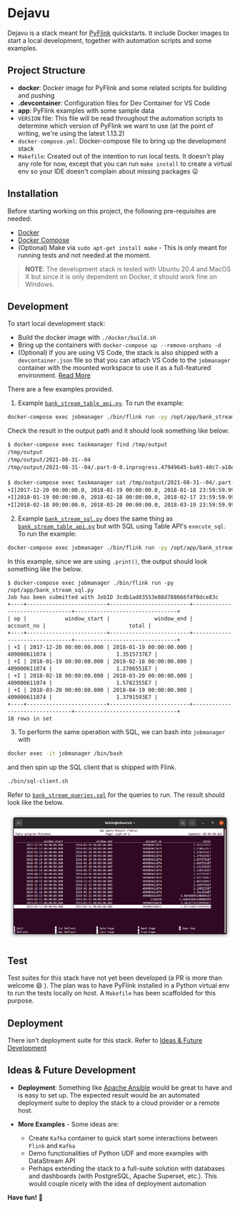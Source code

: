 # Dejavu

Dejavu is a stack meant for [PyFlink](https://flink.apache.org/) quickstarts. It include Docker images to start a local development, together with automation scripts and some examples.

## Project Structure

- **docker**: Docker image for PyFlink and some related scripts for building and pushing
- **.devcontainer**: Configuration files for Dev Container for VS Code
- **app**: PyFlink examples with some sample data
- `VERSION` file: This file will be read throughout the automation scripts to determine which version of PyFlink we want to use (at the point of writing, we're using the latest 1.13.2)
- `docker-compose.yml`: Docker-compose file to bring up the development stack
- `Makefile`: Created out of the intention to run local tests. It doesn't play any role for now, except that you can run `make install` to create a virtual env so your IDE doesn't complain about missing packages 😛

## Installation

Before starting working on this project, the following pre-requisites are needed:

- [Docker](https://docs.docker.com/engine/install/ubuntu/)
- [Docker Compose](https://docs.docker.com/compose/install/)
- (Optional) Make via `sudo apt-get install make` - This is only meant for running tests and not needed at the moment.

> **NOTE**: The development stack is tested with Ubuntu 20.4 and MacOS X but since it is only dependent on Docker, it should work fine on Windows.

## Development

To start local development stack:

- Build the docker image with `./docker/build.sh`
- Bring up the containers with `docker-compose up --remove-orphans -d`
- (Optional) If you are using VS Code, the stack is also shipped with a `devcontainer.json` file so that you can attach VS Code to the `jobmanager` container with the mounted workspace to use it as a full-featured environment. [Read More](https://code.visualstudio.com/docs/remote/containers)

There are a few examples provided.

1. Example [`bank_stream_table_api.py`](./app/bank_stream_table_api.py). To run the example:

```bash
docker-compose exec jobmanager ./bin/flink run -py /opt/app/bank_stream_table_api.py
```

Check the result in the output path and it should look something like below:

```bash
$ docker-compose exec taskmanager find /tmp/output
/tmp/output
/tmp/output/2021-08-31--04
/tmp/output/2021-08-31--04/.part-0-0.inprogress.47949645-ba93-40c7-a18e-d88ba1845cf2

$ docker-compose exec taskmanager cat /tmp/output/2021-08-31--04/.part-0-0.inprogress.47949645-ba93-40c7-a18e-d88ba1845cf2
+I[2017-12-20 00:00:00.0, 2018-01-19 00:00:00.0, 2018-01-18 23:59:59.999, 409000611074, 1.3515737E7]
+I[2018-01-19 00:00:00.0, 2018-02-18 00:00:00.0, 2018-02-17 23:59:59.999, 409000611074, 1.2706551E7]
+I[2018-02-18 00:00:00.0, 2018-03-20 00:00:00.0, 2018-03-19 23:59:59.999, 409000611074, 1.5782355E7]
```

2. Example [`bank_stream_sql.py`](./app/bank_stream_sql.py) does the same thing as [`bank_stream_table_api.py`](./app/bank_stream_table_api.py) but with SQL using Table API's `execute_sql`. To run the example:

```bash
docker-compose exec jobmanager ./bin/flink run -py /opt/app/bank_stream_sql.py
```

In this example, since we are using `.print()`, the output should look something like the below.

```
$ docker-compose exec jobmanager ./bin/flink run -py /opt/app/bank_stream_sql.py
Job has been submitted with JobID 3cdb1ad83553e88d788666f4f0dce83c
+----+-------------------------+-------------------------+--------------------------------+--------------------------------+
| op |            window_start |              window_end |                     account_no |                          total |
+----+-------------------------+-------------------------+--------------------------------+--------------------------------+
| +I | 2017-12-20 00:00:00.000 | 2018-01-19 00:00:00.000 |                   409000611074 |                    1.3515737E7 |
| +I | 2018-01-19 00:00:00.000 | 2018-02-18 00:00:00.000 |                   409000611074 |                    1.2706551E7 |
| +I | 2018-02-18 00:00:00.000 | 2018-03-20 00:00:00.000 |                   409000611074 |                    1.5782355E7 |
| +I | 2018-03-20 00:00:00.000 | 2018-04-19 00:00:00.000 |                   409000611074 |                    1.3791593E7 |
+----+-------------------------+-------------------------+--------------------------------+--------------------------------+
18 rows in set
```

3. To perform the same operation with SQL, we can bash into `jobmanager` with

```bash
docker exec -it jobmanager /bin/bash
```

and then spin up the SQL client that is shipped with Flink.

```bash
./bin/sql-client.sh
```

Refer to [`bank_stream_queries.sql`](./app/bank_stream_queries.sql) for the queries to run. The result should look like the below.

![SQL Client](./media/sql-client-result.png "Title")

## Test

Test suites for this stack have not yet been developed (a PR is more than welcome 😄 ). The plan was to have PyFlink installed in a Python virtual env to run the tests locally on host. A `Makefile` has been scaffolded for this purpose.

## Deployment

There isn't deployment suite for this stack. Refer to [Ideas & Future Development](#ideas--future-development)

## Ideas & Future Development

- **Deployment**: Something like [Apache Ansible](https://docs.ansible.com/) would be great to have and is easy to set up. The expected result would be an automated deployment suite to deploy the stack to a cloud provider or a remote host.

- **More Examples** - Some ideas are:
  - Create `Kafka` container to quick start some interactions between `Flink` and `Kafka`
  - Demo functionalities of Python UDF and more examples with DataStream API
  - Perhaps extending the stack to a full-suite solution with databases and dashboards (with PostgreSQL, Apache Superset, etc.). This would couple nicely with the idea of deployment automation

**Have fun!** 🎉
